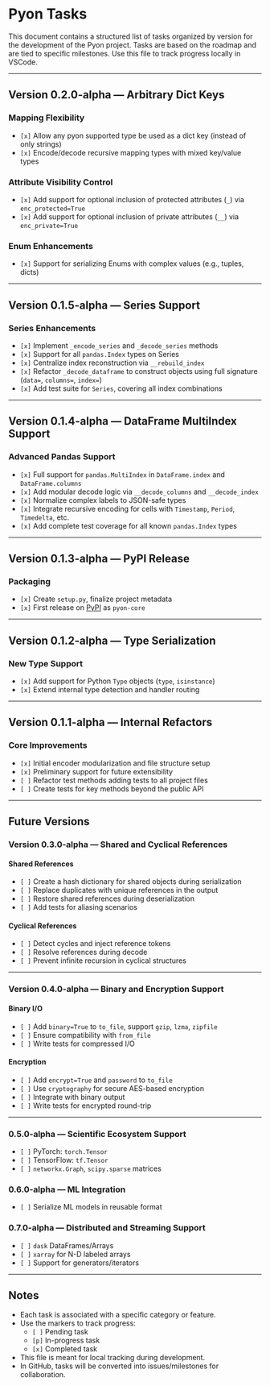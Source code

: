 # Pyon Tasks

This document contains a structured list of tasks organized by version for the development of the Pyon project. Tasks are based on the roadmap and are tied to specific milestones. Use this file to track progress locally in VSCode.

---

## Version 0.2.0-alpha — Arbitrary Dict Keys

### Mapping Flexibility
- `[x]` Allow any pyon supported type be used as a dict key (instead of only strings)
- `[x]` Encode/decode recursive mapping types with mixed key/value types

### Attribute Visibility Control
- `[x]` Add support for optional inclusion of protected attributes (`_`) via `enc_protected=True`
- `[x]` Add support for optional inclusion of private attributes (`__`) via `enc_private=True`

### Enum Enhancements
- `[x]` Support for serializing Enums with complex values (e.g., tuples, dicts)

---

## Version 0.1.5-alpha — Series Support

### Series Enhancements
- `[x]` Implement `_encode_series` and `_decode_series` methods
- `[x]` Support for all `pandas.Index` types on Series
- `[x]` Centralize index reconstruction via `__rebuild_index`
- `[x]` Refactor `_decode_dataframe` to construct objects using full signature (`data=`, `columns=`, `index=`)
- `[x]` Add test suite for `Series`, covering all index combinations

---

## Version 0.1.4-alpha — DataFrame MultiIndex Support

### Advanced Pandas Support
- `[x]` Full support for `pandas.MultiIndex` in `DataFrame.index` and `DataFrame.columns`
- `[x]` Add modular decode logic via `__decode_columns` and `__decode_index`
- `[x]` Normalize complex labels to JSON-safe types
- `[x]` Integrate recursive encoding for cells with `Timestamp`, `Period`, `Timedelta`, etc.
- `[x]` Add complete test coverage for all known `pandas.Index` types

---

## Version 0.1.3-alpha — PyPI Release

### Packaging
- `[x]` Create `setup.py`, finalize project metadata
- `[x]` First release on [PyPI](https://pypi.org/project/pyon-core/) as `pyon-core`

---

## Version 0.1.2-alpha — Type Serialization

### New Type Support
- `[x]` Add support for Python `Type` objects (`type`, `isinstance`)
- `[x]` Extend internal type detection and handler routing

---

## Version 0.1.1-alpha — Internal Refactors

### Core Improvements
- `[x]` Initial encoder modularization and file structure setup
- `[x]` Preliminary support for future extensibility
- `[ ]` Refactor test methods adding tests to all project files
- `[ ]` Create tests for key methods beyond the public API

---

## Future Versions

### Version 0.3.0-alpha — Shared and Cyclical References

#### Shared References
- `[ ]` Create a hash dictionary for shared objects during serialization
- `[ ]` Replace duplicates with unique references in the output
- `[ ]` Restore shared references during deserialization
- `[ ]` Add tests for aliasing scenarios

#### Cyclical References
- `[ ]` Detect cycles and inject reference tokens
- `[ ]` Resolve references during decode
- `[ ]` Prevent infinite recursion in cyclical structures

---

### Version 0.4.0-alpha — Binary and Encryption Support

#### Binary I/O
- `[ ]` Add `binary=True` to `to_file`, support `gzip`, `lzma`, `zipfile`
- `[ ]` Ensure compatibility with `from_file`
- `[ ]` Write tests for compressed I/O

#### Encryption
- `[ ]` Add `encrypt=True` and `password` to `to_file`
- `[ ]` Use `cryptography` for secure AES-based encryption
- `[ ]` Integrate with binary output
- `[ ]` Write tests for encrypted round-trip

---

### 0.5.0-alpha — Scientific Ecosystem Support
- `[ ]` PyTorch: `torch.Tensor`
- `[ ]` TensorFlow: `tf.Tensor`
- `[ ]` `networkx.Graph`, `scipy.sparse` matrices

### 0.6.0-alpha — ML Integration
- `[ ]` Serialize ML models in reusable format

### 0.7.0-alpha — Distributed and Streaming Support
- `[ ]` `dask` DataFrames/Arrays
- `[ ]` `xarray` for N-D labeled arrays
- `[ ]` Support for generators/iterators

---

## Notes

- Each task is associated with a specific category or feature.
- Use the markers to track progress:
  - `[ ]` Pending task
  - `[p]` In-progress task
  - `[x]` Completed task
- This file is meant for local tracking during development.
- In GitHub, tasks will be converted into issues/milestones for collaboration.
